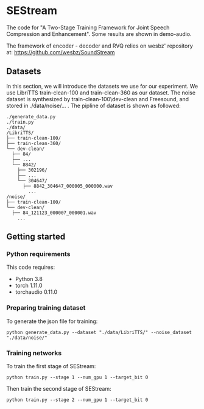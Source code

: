 # SEStream
The code for "A Two-Stage Training Framework for Joint Speech Compression and Enhancement".
Some results are shown in demo-audio.

The framework of encoder - decoder and RVQ relies on wesbz' repository at: https://github.com/wesbz/SoundStream

## Datasets

In this section, we will introduce the datasets we use for our experiment. 
We use LibriTTS train-clean-100 and train-clean-360 as our dataset. The noise dataset is synthesized by train-clean-100\dev-clean and Freesound, and stored in ./data/noise/... . The pipline of dataset is shown as followed:
```
./generate_data.py
./train.py
./data/
/LibriTTS/
├── train-clean-100/
├── train-clean-360/
└── dev-clean/
  ├── 84/
  ├── ...
  └── 8842/
    ├── 302196/       
    ├── ...
    └── 304647/
      ├── 8842_304647_000005_000000.wav
        ...
/noise/
├── train-clean-100/
└── dev-clean/
  ├── 84_121123_000007_000001.wav
    ...
```

## Getting started

### Python requirements

This code requires:

- Python 3.8
- torch 1.11.0
- torchaudio 0.11.0

### Preparing training dataset

To generate the json file for training:
```
python generate_data.py --dataset "./data/LibriTTS/" --noise_dataset "./data/noise/"
```

### Training networks

To train the first stage of SEStream:
```
python train.py --stage 1 --num_gpu 1 --target_bit 0 
```
Then train the second stage of SEStream:
```
python train.py --stage 2 --num_gpu 1 --target_bit 0 
```



